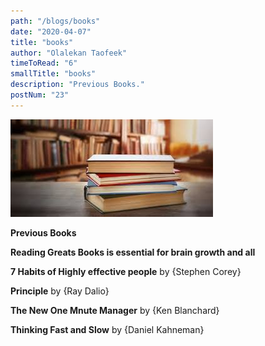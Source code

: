 ```yaml
---
path: "/blogs/books"
date: "2020-04-07"
title: "books"
author: "Olalekan Taofeek"
timeToRead: "6"
smallTitle: "books"
description: "Previous Books."
postNum: "23"
---
```


<img src="./cover_23.jpg"/>
<br/>

**Previous Books**

**Reading Greats Books is essential for brain growth and all**

**7 Habits of Highly effective people** by {Stephen Corey}

**Principle** by {Ray Dalio}

**The New One Mnute Manager** by {Ken Blanchard}

**Thinking Fast and Slow** by {Daniel Kahneman}
